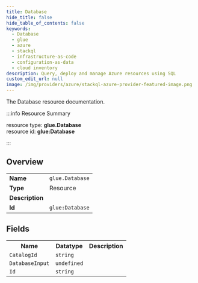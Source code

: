 ```yaml
---
title: Database
hide_title: false
hide_table_of_contents: false
keywords:
  - Database
  - glue
  - azure
  - stackql
  - infrastructure-as-code
  - configuration-as-data
  - cloud inventory
description: Query, deploy and manage Azure resources using SQL
custom_edit_url: null
image: /img/providers/azure/stackql-azure-provider-featured-image.png
---
```

The Database resource documentation.

:::info Resource Summary

<div class="row">
<div class="providerDocColumn">
<span>resource type:&nbsp;<b>glue.Database</b></span><br />
<span>resource id:&nbsp;<b>glue:Database</b></span><br />
</div>
</div>

:::

## Overview
<table><tbody>
<tr><td><b>Name</b></td><td><code>glue.Database</code></td></tr>
<tr><td><b>Type</b></td><td>Resource</td></tr>
<tr><td><b>Description</b></td><td></td></tr>
<tr><td><b>Id</b></td><td><code>glue:Database</code></td></tr>
</tbody></table>

## Fields
<table><tbody>
<tr><th>Name</th><th>Datatype</th><th>Description</th></tr>
<tr><td><code>CatalogId</code></td><td><code>string</code></td><td></td></tr><tr><td><code>DatabaseInput</code></td><td><code>undefined</code></td><td></td></tr><tr><td><code>Id</code></td><td><code>string</code></td><td></td></tr>
</tbody></table>